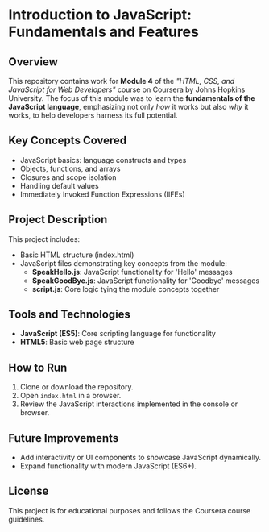 # Introduction to JavaScript: Fundamentals and Features  

## Overview  
This repository contains work for **Module 4** of the *"HTML, CSS, and JavaScript for Web Developers"* course on Coursera by Johns Hopkins University. The focus of this module was to learn the **fundamentals of the JavaScript language**, emphasizing not only *how* it works but also *why* it works, to help developers harness its full potential.  

## Key Concepts Covered  
- JavaScript basics: language constructs and types  
- Objects, functions, and arrays  
- Closures and scope isolation  
- Handling default values  
- Immediately Invoked Function Expressions (IIFEs)  

## Project Description  
This project includes:  
- Basic HTML structure (index.html)  
- JavaScript files demonstrating key concepts from the module:  
  - **SpeakHello.js**: JavaScript functionality for 'Hello' messages  
  - **SpeakGoodBye.js**: JavaScript functionality for 'Goodbye' messages  
  - **script.js**: Core logic tying the module concepts together  

## Tools and Technologies  
- **JavaScript (ES5)**: Core scripting language for functionality  
- **HTML5**: Basic web page structure  

## How to Run  
1. Clone or download the repository.  
2. Open `index.html` in a browser.  
3. Review the JavaScript interactions implemented in the console or browser.  

## Future Improvements  
- Add interactivity or UI components to showcase JavaScript dynamically.  
- Expand functionality with modern JavaScript (ES6+).  

## License  
This project is for educational purposes and follows the Coursera course guidelines.  
